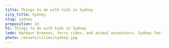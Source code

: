 ```yaml
---
title: Things to do with kids in Sydney
city_title: Sydney
slug: sydney
preposition: in
h1: Things to do with kids in Sydney
lede: Harbour breezes, ferry rides, and animal encounters. Sydney fun for kids.
photo: /assets/cities/sydney.jpg
---
```



